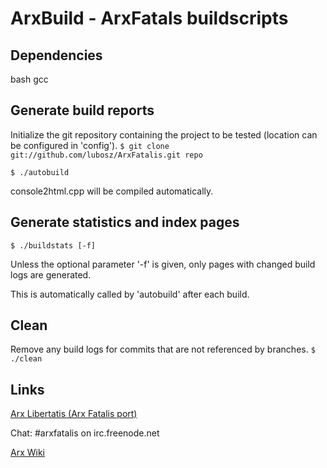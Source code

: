 # ArxBuild - ArxFatals buildscripts

## Dependencies

bash
gcc

## Generate build reports

Initialize the git repository containing the project to be tested (location can be configured in 'config').
`$ git clone git://github.com/lubosz/ArxFatalis.git repo`

`$ ./autobuild`

console2html.cpp will be compiled automatically.

## Generate statistics and index pages

`$ ./buildstats [-f]`

Unless the optional parameter '-f' is given, only pages with changed build logs are generated.

This is automatically called by 'autobuild' after each build.

## Clean 

Remove any build logs for commits that are not referenced by branches.
`$ ./clean`

## Links

[Arx Libertatis (Arx Fatalis port)](https://github.com/lubosz/ArxFatalis)

Chat: \#arxfatalis on irc.freenode.net

[Arx Wiki](http://arx.parpg.net/)
